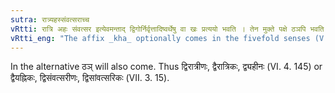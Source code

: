 ```yaml
---
sutra: रात्र्यहस्संवत्सराच्च
vRtti: रात्रि अहः संवत्सर इत्येवमन्ताद् द्विगोर्निर्वृत्तादिष्वर्थेषु वा खः प्रत्ययो भवति । तेन मुक्ते पक्षे ठञपि भवति ॥
vRtti_eng: "The affix _kha_ optionally comes in the fivefold senses (V. 1. 79), (V. 1. 82), after the words _ratri_, _ahan_, and _samvatsara_, occasioning a _Dvigu_."
---
```

In the alternative ठञ् will also come. Thus द्विरात्रीणः, द्वैरात्रिकः, द्व्यहीनः (VI. 4. 145) or द्वैयह्निकः, द्विसंवत्सरीणः, द्विसांवत्सरिकः (VII. 3. 15).
